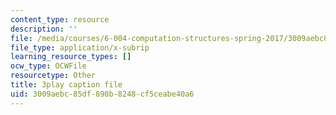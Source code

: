 ```yaml
---
content_type: resource
description: ''
file: /media/courses/6-004-computation-structures-spring-2017/3009aebc85df890b8248cf5ceabe40a6_LWE5p2sCI6o.srt
file_type: application/x-subrip
learning_resource_types: []
ocw_type: OCWFile
resourcetype: Other
title: 3play caption file
uid: 3009aebc-85df-890b-8248-cf5ceabe40a6
---
```

